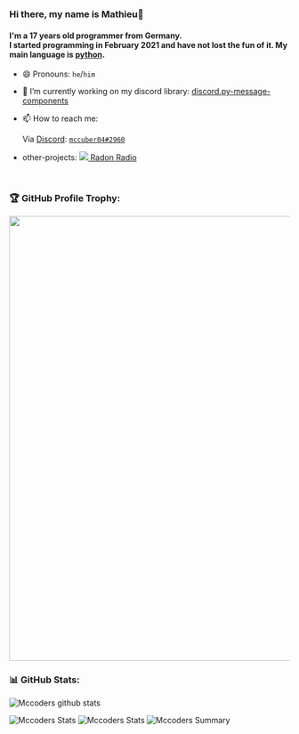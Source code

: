 ### Hi there, my name is Mathieu👋

#### I'm a 17 years old programmer from Germany.</br> I started programming in February 2021 and have not lost the fun of it. My main language is [python](https://python.org).

<!--
**mccoderpy/mccoderpy** is a ✨ _special_ ✨ repository because its `README.md` (this file) appears on your GitHub profile.

Here are some ideas to get you started:

- 🔭 I’m currently working on ...
- 🌱 I’m currently learning ...
- 👯 I’m looking to collaborate on ...
- 🤔 I’m looking for help with ...
- 💬 Ask me about ...
- 📫 How to reach me: ...
- 😄 Pronouns: ...
- ⚡ Fun fact: ...
-->

- 😄 Pronouns: `he`/`him`
- 🔭 I’m currently working on my discord library: [discord.py-message-components](https://github.com/mccoderpy/discord.py-message-components)
- 📫 How to reach me: 
  
  Via [Discord](https://discord.com): [`mccuber04#2960`](https://discord.com/users/693088765333471284)
  
- other-projects: <a href="https://dsc.gg/radon-radio-music-bot" title="A music bot for discord made by me" target="_blank"><img src="https://cdn.discordapp.com/emojis/853946929699356672.png?size=20"> Radon Radio</a>
<br/>

### 🏆 GitHub Profile Trophy:
<a href="https://github.com/ryo-ma/github-profile-trophy">
  <img width=800 src="https://github-profile-trophy.vercel.app/?username=mccoderpy&column=8&theme=discord&no-frame=true&no-bg=true"/>
</a>


### 📊 GitHub Stats:
![Mccoders github stats](https://github-readme-stats.vercel.app/api?username=mccoderpy&theme=radical&show_icons=true&count_private=true)
  
 
![Mccoders Stats](https://github-profile-summary-cards.vercel.app/api/cards/repos-per-language?username=mccoderpy&theme=solarized_dark)
![Mccoders Stats](https://github-profile-summary-cards.vercel.app/api/cards/most-commit-language?username=mccoderpy&theme=solarized_dark)
![Mccoders Summary](https://github-profile-summary-cards.vercel.app/api/cards/profile-details?username=mccoderpy&theme=solarized_dark)

